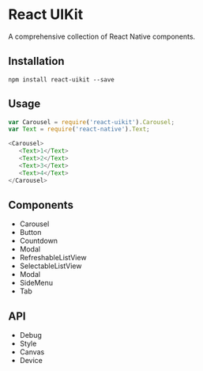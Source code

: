 React UIKit
===========

A comprehensive collection of React Native components.

## Installation

```
npm install react-uikit --save
```

## Usage

```js
var Carousel = require('react-uikit').Carousel;
var Text = require('react-native').Text;

<Carousel>
   <Text>1</Text>
   <Text>2</Text>
   <Text>3</Text>
   <Text>4</Text>
</Carousel>

```

## Components

* Carousel
* Button
* Countdown
* Modal
* RefreshableListView
* SelectableListView
* Modal
* SideMenu
* Tab

## API

* Debug
* Style
* Canvas
* Device
